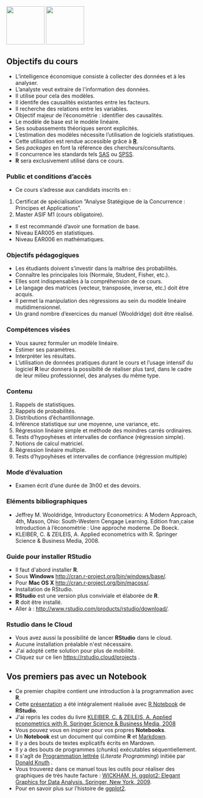 
<img src="https://upload.wikimedia.org/wikipedia/commons/6/66/Logo_cnam.gif" width="100">

<img src="https://rstudio.com/wp-content/uploads/2014/07/RStudio-Logo-Blue-Gray.png" width="100">


##  Objectifs du cours

-   L’intelligence économique consiste à collecter des données et à les analyser.
-   L’analyste veut extraire de l'information des données.
-   Il utilise pour cela des modèles.
-   Il identife des causalités existantes entre les facteurs.
-   Il recherche des relations entre les variables.
-   Objectif majeur de l’économétrie : identifier des causalités.
-   Le modèle de base est le modèle linéaire.
-   Ses soubassements théoriques seront explicités.
-   L’estimation des modèles nécessite l’utilisation de logiciels statistiques.
-   Cette utilisation est rendue accessible grâce à [**R**](https://www.r-project.org/).
-   Ses  _packages_ en font la référence des chercheurs/consultants.
-   Il concurrence les standards tels [SAS](https://www.sas.com/en_us/home.html) ou [SPSS](https://www.ibm.com/analytics/spss-statistics-software).
-   **R**  sera exclusivement utilisé dans ce cours.

### Public et conditions d’accès

-   Ce cours s’adresse aux candidats inscrits en :

1.  Certificat de spécialisation ”Analyse Statégique de la Concurrence : Principes et Applications”.
2.  Master ASIF M1 (cours obligatoire).

-   Il est recommandé d’avoir une formation de base.
-   Niveau EAR005 en statistiques.
-   Niveau EAR006 en mathématiques.

### Objectifs pédagogiques

-   Les étudiants doivent s’investir dans la maîtrise des probabilités.
-   Connaître les principales lois (Normale, Student, Fisher, etc.).
-   Elles sont indispensables à la compréhension de ce cours.
-   Le langage des matrices (vecteur, transposée, inverse, etc.) doit être acquis.
-   Il permet la manipulation des régressions au sein du modèle linéaire mutidimensionnel.
-   Un grand nombre d’exercices du manuel (Wooldridge) doit être réalisé.

### Compétences visées

-   Vous saurez formuler un modèle linéaire.
-   Estimer ses paramètres.
-   Interpréter les résultats.
-   L’utilisation de données pratiques durant le cours et l’usage intensif du logiciel **R**  leur donnera la possibilté de réaliser plus tard, dans le cadre de leur milieu professionnel, des analyses du même type.

###   Contenu

1.  Rappels de statistiques.
2.  Rappels de probabilités.
3.  Distributions d’échantillonnage.
4.  Inférence statistique sur une moyenne, une variance, etc.
5.  Régression linéaire simple et méthode des moindres carrés ordinaires.
6.  Tests d’hypoyhèses et intervalles de confiance (régression simple).
7.  Notions de calcul matriciel.
8.  Régression linéaire multiple.
9.  Tests d’hypoyhèses et intervalles de confiance (régression multiple)

### Mode d’évaluation

-   Examen écrit d’une durée de 3h00 et des devoirs.

### Eléments bibliographiques

-   Jeffrey M. Wooldridge, Introductory Econometrics: A Modern Approach, 4th, Mason, Ohio: South-Western Cengage Learning. Edition fran¸caise Introduction à l’économétrie : Une approche moderne. De Boeck.
-   KLEIBER, C. & ZEILEIS, A. Applied econometrics with R. Springer Science & Business Media, 2008.

### Guide pour installer RStudio

* Il faut d'abord installer **R**.
* Sous **Windows** http://cran.r-project.org/bin/windows/base/.
* Pour **Mac OS X** http://cran.r-project.org/bin/macosx/.
* Installation de RStudio.
* **RStudio** est une version plus conviviale et élaborée de  **R**.
* **R** doit être installé.
* Aller à : http://www.rstudio.com/products/rstudio/download/.

### Rstudio dans le Cloud
* Vous avez aussi la possibilité de lancer **RStudio** dans le cloud.
* Aucune installation préalable n'est nécessaire.
* J'ai adopté cette solution pour plus de mobilité.
* Cliquez sur ce lien https://rstudio.cloud/projects .

## Vos premiers pas avec un Notebook 
* Ce premier chapitre contient une introduction à la programmation avec **R**.
* Cette [présentation](https://github.com/karkil2205/ESD109-Chapter1/blob/master/Applied_Econometrics_with_R.pdf) a été intégralement réalisée avec [R Notebook]("https://rmarkdownwww.rstudio.com/lesson-10.html") de **RStudio**.
* J'ai repris les codes du livre [KLEIBER, C. & ZEILEIS, A. Applied econometrics with R. Springer Science & Business Media, 2008](https://github.com/karkil2205/ESD109-Chapter1/blob/master/Applied_econometrics_with_R_Book.pdf)
* Vous pouvez vous en inspirer pour vos propres **Notebooks**.
* Un **Notebook** est un document qui combine **R** et [Markdown]("https://fr.m.wikipedia.org/wiki/Markdown").
* Il y a des bouts de textes explicatifs écrits en Mardown.
* Il y a des bouts de programmes (*chunks*) exécutables séquentiellement.
* Il s'agît de [Programmation lettrée]("https://fr.m.wikipedia.org/wiki/Programmation_lettrée") (*Literate Programming*) <span>initiée par [Donald Knuth]("https://fr.m.wikipedia.org/wiki/Donald_Knuth") .
* Vous trouverez dans ce manuel tous les outils pour réaliser des graphiques de très haute facture : [WICKHAM, H. ggplot2: Elegant Graphics for Data Analysis. Springer, New York, 2009](ggplot2.pdf).
* Pour en savoir plus sur l'histoire de [ggplot2](https://en.m.wikipedia.org/wiki/Ggplot2).



